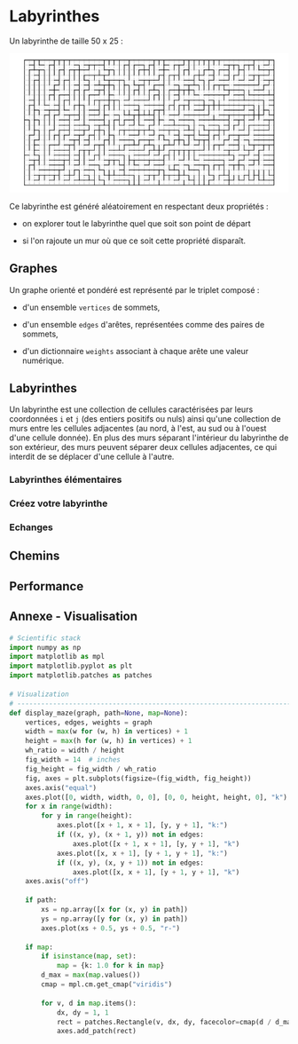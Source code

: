 Labyrinthes
================================================================================

Un labyrinthe de taille 50 x 25 :

![Un labyrinthe dense de taille 50 x 25](images/dense_random_maze.png)

Ce labyrinthe est généré aléatoirement en respectant deux propriétés :

  - on explorer tout le labyrinthe quel que soit son point de départ

  - si l'on rajoute un mur où que ce soit cette propriété disparaît.

Graphes
--------------------------------------------------------------------------------

Un graphe orienté et pondéré est représenté par le triplet composé :

  - d'un ensemble `vertices` de sommets,

  - d'un ensemble `edges` d'arêtes, représentées comme des paires de sommets,

  - d'un dictionnaire `weights` associant à chaque arête une valeur numérique.

Labyrinthes
--------------------------------------------------------------------------------

Un labyrinthe est une collection de cellules caractérisées par leurs coordonnées
`i` et `j` (des entiers positifs ou nuls) ainsi qu'une collection de murs entre
les cellules adjacentes (au nord, à l'est, au sud ou à l'ouest d'une cellule 
donnée). En plus des murs séparant l'intérieur du labyrinthe de son extérieur,
des murs peuvent séparer deux cellules adjacentes, ce qui interdit de se
déplacer d'une cellule à l'autre.



### Labyrinthes élémentaires

### Créez votre labyrinthe

### Echanges

Chemins
--------------------------------------------------------------------------------

Performance
--------------------------------------------------------------------------------

Annexe - Visualisation
--------------------------------------------------------------------------------

```python
# Scientific stack
import numpy as np
import matplotlib as mpl
import matplotlib.pyplot as plt
import matplotlib.patches as patches

# Visualization
# ------------------------------------------------------------------------------
def display_maze(graph, path=None, map=None):
    vertices, edges, weights = graph
    width = max(w for (w, h) in vertices) + 1
    height = max(h for (w, h) in vertices) + 1
    wh_ratio = width / height
    fig_width = 14  # inches
    fig_height = fig_width / wh_ratio
    fig, axes = plt.subplots(figsize=(fig_width, fig_height))
    axes.axis("equal")
    axes.plot([0, width, width, 0, 0], [0, 0, height, height, 0], "k")
    for x in range(width):
        for y in range(height):
            axes.plot([x + 1, x + 1], [y, y + 1], "k:")
            if ((x, y), (x + 1, y)) not in edges:
                axes.plot([x + 1, x + 1], [y, y + 1], "k")
            axes.plot([x, x + 1], [y + 1, y + 1], "k:")            
            if ((x, y), (x, y + 1)) not in edges:
                axes.plot([x, x + 1], [y + 1, y + 1], "k")
    axes.axis("off")

    if path:
        xs = np.array([x for (x, y) in path])
        ys = np.array([y for (x, y) in path])
        axes.plot(xs + 0.5, ys + 0.5, "r-")

    if map:
        if isinstance(map, set):
            map = {k: 1.0 for k in map}
        d_max = max(map.values())
        cmap = mpl.cm.get_cmap("viridis")

        for v, d in map.items():
            dx, dy = 1, 1
            rect = patches.Rectangle(v, dx, dy, facecolor=cmap(d / d_max))
            axes.add_patch(rect)
```
